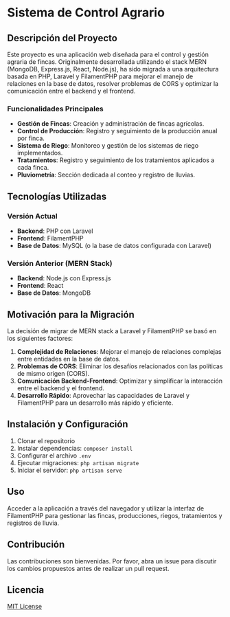 # Sistema de Control Agrario

## Descripción del Proyecto

Este proyecto es una aplicación web diseñada para el control y gestión agraria de fincas. Originalmente desarrollada utilizando el stack MERN (MongoDB, Express.js, React, Node.js), ha sido migrada a una arquitectura basada en PHP, Laravel y FilamentPHP para mejorar el manejo de relaciones en la base de datos, resolver problemas de CORS y optimizar la comunicación entre el backend y el frontend.

### Funcionalidades Principales

- **Gestión de Fincas**: Creación y administración de fincas agrícolas.
- **Control de Producción**: Registro y seguimiento de la producción anual por finca.
- **Sistema de Riego**: Monitoreo y gestión de los sistemas de riego implementados.
- **Tratamientos**: Registro y seguimiento de los tratamientos aplicados a cada finca.
- **Pluviometría**: Sección dedicada al conteo y registro de lluvias.

## Tecnologías Utilizadas

### Versión Actual
- **Backend**: PHP con Laravel
- **Frontend**: FilamentPHP
- **Base de Datos**: MySQL (o la base de datos configurada con Laravel)

### Versión Anterior (MERN Stack)
- **Backend**: Node.js con Express.js
- **Frontend**: React
- **Base de Datos**: MongoDB

## Motivación para la Migración

La decisión de migrar de MERN stack a Laravel y FilamentPHP se basó en los siguientes factores:

1. **Complejidad de Relaciones**: Mejorar el manejo de relaciones complejas entre entidades en la base de datos.
2. **Problemas de CORS**: Eliminar los desafíos relacionados con las políticas de mismo origen (CORS).
3. **Comunicación Backend-Frontend**: Optimizar y simplificar la interacción entre el backend y el frontend.
4. **Desarrollo Rápido**: Aprovechar las capacidades de Laravel y FilamentPHP para un desarrollo más rápido y eficiente.

## Instalación y Configuración

1. Clonar el repositorio
2. Instalar dependencias: `composer install`
3. Configurar el archivo `.env`
4. Ejecutar migraciones: `php artisan migrate`
5. Iniciar el servidor: `php artisan serve`

## Uso

Acceder a la aplicación a través del navegador y utilizar la interfaz de FilamentPHP para gestionar las fincas, producciones, riegos, tratamientos y registros de lluvia.

## Contribución

Las contribuciones son bienvenidas. Por favor, abra un issue para discutir los cambios propuestos antes de realizar un pull request.

## Licencia

[MIT License](https://opensource.org/licenses/MIT)